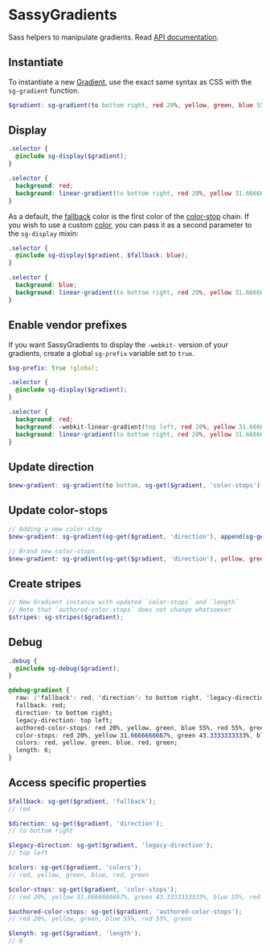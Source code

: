 SassyGradients
==============

Sass helpers to manipulate gradients. Read [API documentation](http://hugogiraudel.com/SassyGradients).

## Instantiate

To instantiate a new [Gradient](https://github.com/HugoGiraudel/SassyGradients/blob/master/TERMINOLOGY.md#gradient), use the exact same syntax as CSS with the `sg-gradient` function.

```scss
$gradient: sg-gradient(to bottom right, red 20%, yellow, green, blue 55%, red 55%, green);
```

## Display

```scss
.selector {
  @include sg-display($gradient);
}
```

```css
.selector {
  background: red;
  background: linear-gradient(to bottom right, red 20%, yellow 31.6666666667%, green 43.3333333333%, blue 55%, red 55%, green 100%);
}
```

As a default, the [fallback](https://github.com/HugoGiraudel/SassyGradients/blob/master/TERMINOLOGY.md#fallback) color is the first color of the [color-stop](https://github.com/HugoGiraudel/SassyGradients/blob/master/TERMINOLOGY.md#color-stop) chain. If you wish to use a custom [color](https://github.com/HugoGiraudel/SassyGradients/blob/master/TERMINOLOGY.md#color), you can pass it as a second parameter to the `sg-display` mixin:

```scss
.selector {
  @include sg-display($gradient, $fallback: blue);
}
```

```css
.selector {
  background: blue;
  background: linear-gradient(to bottom right, red 20%, yellow 31.6666666667%, green 43.3333333333%, blue 55%, red 55%, green 100%);
}
```

## Enable vendor prefixes

If you want SassyGradients to display the `-webkit-` version of your gradients, create a global `sg-prefix` variable set to `true`.

```scss
$sg-prefix: true !global;

.selector {
  @include sg-display($gradient);
}
```

```css
.selector {
  background: red;
  background: -webkit-linear-gradient(top left, red 20%, yellow 31.6666666667%, green 43.3333333333%, blue 55%, red 55%, green 100%);
  background: linear-gradient(to bottom right, red 20%, yellow 31.6666666667%, green 43.3333333333%, blue 55%, red 55%, green 100%);
}
```

## Update direction

```scss
$new-gradient: sg-gradient(to bottom, sg-get($gradient, 'color-stops'));
```

## Update color-stops

```scss
// Adding a new color-stop
$new-gradient: sg-gradient(sg-get($gradient, 'direction'), append(sg-get($gradient, 'authored-color-stops'), hotpink, comma)...);

// Brand new color-stops
$new-gradient: sg-gradient(sg-get($gradient, 'direction'), yellow, green, blue, purple, magenta);
```

## Create stripes

```scss
// New Gradient instance with updated `color-stops` and `length`
// Note that `authored-color-stops` does not change whatsoever
$stripes: sg-stripes($gradient);
```

## Debug

```scss
.debug {
  @include sg-debug($gradient);
}
```

```css
@debug-gradient {
  raw: ('fallback': red, 'direction': to bottom right, 'legacy-direction': top left, 'authored-color-stops': (red 20%, yellow, green, blue 55%, red 55%, green), 'color-stops': (red 20%, yellow 31.6666666667%, green 43.3333333333%, blue 55%, red 55%, green 100%), 'colors': (red, yellow, green, blue, red, green), 'length': 6);
  fallback: red;
  direction: to bottom right;
  legacy-direction: top left;
  authored-color-stops: red 20%, yellow, green, blue 55%, red 55%, green;
  color-stops: red 20%, yellow 31.6666666667%, green 43.3333333333%, blue 55%, red 55%, green 100%;
  colors: red, yellow, green, blue, red, green;
  length: 6;
}
```

## Access specific properties

```scss
$fallback: sg-get($gradient, 'fallback');
// red

$direction: sg-get($gradient, 'direction');
// to bottom right

$legacy-direction: sg-get($gradient, 'legacy-direction');
// top left

$colors: sg-get($gradient, 'colors');
// red, yellow, green, blue, red, green

$color-stops: sg-get($gradient, 'color-stops');
// red 20%, yellow 31.6666666667%, green 43.3333333333%, blue 55%, red 55%, green 100%

$authored-color-stops: sg-get($gradient, 'authored-color-stops');
// red 20%, yellow, green, blue 55%, red 55%, green

$length: sg-get($gradient, 'length');
// 6
```
